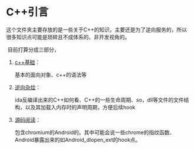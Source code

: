 # C++引言

​	这个文件夹主要存放的是一些关于C++的知识，主要还是为了逆向服务的，所以很多知识点可能是琐碎且不成体系的、非开发视角的。

​	目前打算分成三部分，

1. [c++基础](./C++基础.md)：

   基本的面向对象、c++的语法等

2. [逆向杂烩](./逆向杂烩.md)：

   ida反编译出来的C++如何看、C++的一些生命周期、so，dll等文件的文件结构，以及其加载入内存时的声明周期，方便后续hook

3. [源码阅读](./源码阅读.md)：

   包含chromium的Android的。其中可能会说一些chrome的指纹函数、Android暴露出来的如Android_dlopen_ext的hook点。

   

